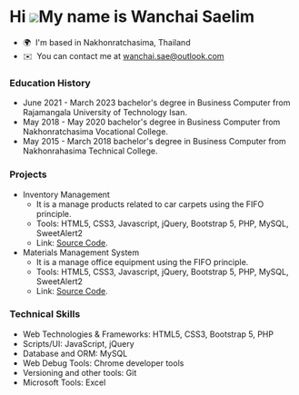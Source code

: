 Hi ![](https://user-images.githubusercontent.com/18350557/176309783-0785949b-9127-417c-8b55-ab5a4333674e.gif)My name is Wanchai Saelim
======================================================================================================================================

*   🌍  I'm based in Nakhonratchasima, Thailand
*   ✉️  You can contact me at [wanchai.sae@outlook.com](mailto:wanchai.sae@outlook.com)

### Education History
  - June 2021 - March 2023 bachelor's degree in Business Computer from Rajamangala University of Technology Isan.
  - May 2018 - May 2020 bachelor's degree in Business Computer from Nakhonratchasima Vocational College.
  - May 2015 - March 2018 bachelor's degree in Business Computer from Nakhonrahasima Technical College.

### Projects
  - Inventory Management
    - It is a manage products related to car carpets using the FIFO principle.
    - Tools: HTML5, CSS3, Javascript, jQuery, Bootstrap 5, PHP, MySQL, SweetAlert2
    - Link: [Source Code](https://github.com/seayprem/sok).
  - Materials Management System
    - It is a manage office equipment using the FIFO principle.
    - Tools: HTML5, CSS3, Javascript, jQuery, Bootstrap 5, PHP, MySQL, SweetAlert2
    - Link: [Source Code](https://github.com/seayprem/pmj/).

### Technical Skills 
  - Web Technologies & Frameworks: HTML5, CSS3, Bootstrap 5, PHP
  - Scripts/UI: JavaScript, jQuery
  - Database and ORM: MySQL
  - Web Debug Tools: Chrome developer tools
  - Versioning and other tools: Git
  - Microsoft Tools: Excel
